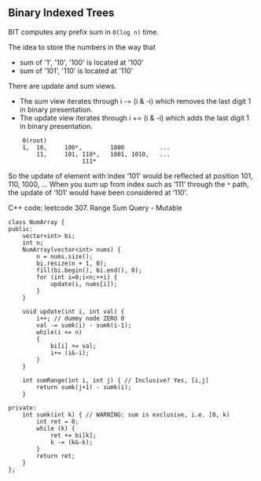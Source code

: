 ## Binary Indexed Trees
BIT computes any prefix sum in `O(log n)` time.

The idea to store the numbers in the way that
* sum of '1', '10', '100' is located at '100'
* sum of '101', '110' is located at '110'

There are update and sum views. 
* The sum view iterates through i -= (i & -i) which removes the last digit 1 in binary presentation. 
* The update view iterates through i += (i & -i) which adds the last digit 1 in binary presentation.
```
    0(root)
    1, 	10, 	100*,        1000          ...
        11,     101, 110*,   1001, 1010,   ...
                     111*
```
So the update of element with index ‘101’ would be reflected at position 101, 110, 1000, …
When you sum up from index such as ‘111’ through the `*` path, the update of ‘101’ would have been considered at ‘110’.

C++ code: leetcode 307. Range Sum Query - Mutable

```
class NumArray {
public:
    vector<int> bi;
    int n;
    NumArray(vector<int> nums) {
        n = nums.size();
        bi.resize(n + 1, 0);
        fill(bi.begin(), bi.end(), 0);
        for (int i=0;i<n;++i) {
            update(i, nums[i]);
        }
    }
    
    void update(int i, int val) {
        i++; // dummy node ZERO 0
        val -= sumk(i) - sumk(i-1);
        while(i <= n)
        {
            bi[i] += val;
            i+= (i&-i);
        }
    }
    
    int sumRange(int i, int j) { // Inclusive? Yes, [i,j]
        return sumk(j+1) - sumk(i);
    }
    
private:
    int sumk(int k) { // WARNING: sum is exclusive, i.e. [0, k)
        int ret = 0;
        while (k) {
            ret += bi[k];
            k -= (k&-k);
        }
        return ret;
    }
};
```
